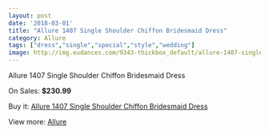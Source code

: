 ```yaml
---
layout: post
date: '2018-03-01'
title: "Allure 1407 Single Shoulder Chiffon Bridesmaid Dress"
category: Allure 
tags: ["dress","single","special","style","wedding"]
image: http://img.eudances.com/9343-thickbox_default/allure-1407-single-shoulder-chiffon-bridesmaid-dress.jpg
---
```

Allure 1407 Single Shoulder Chiffon Bridesmaid Dress

On Sales: **$230.99**
<a href="https://www.eudances.com/en/allure/3119-allure-1407-single-shoulder-chiffon-bridesmaid-dress.html"><amp-img layout="responsive" width="600" height="600" src="//img.eudances.com/9343-thickbox_default/allure-1407-single-shoulder-chiffon-bridesmaid-dress.jpg" alt="Allure 1407 Single Shoulder Chiffon Bridesmaid Dress 0" /></a>
<a href="https://www.eudances.com/en/allure/3119-allure-1407-single-shoulder-chiffon-bridesmaid-dress.html"><amp-img layout="responsive" width="600" height="600" src="//img.eudances.com/9346-thickbox_default/allure-1407-single-shoulder-chiffon-bridesmaid-dress.jpg" alt="Allure 1407 Single Shoulder Chiffon Bridesmaid Dress 1" /></a>
<a href="https://www.eudances.com/en/allure/3119-allure-1407-single-shoulder-chiffon-bridesmaid-dress.html"><amp-img layout="responsive" width="600" height="600" src="//img.eudances.com/9345-thickbox_default/allure-1407-single-shoulder-chiffon-bridesmaid-dress.jpg" alt="Allure 1407 Single Shoulder Chiffon Bridesmaid Dress 2" /></a>
<a href="https://www.eudances.com/en/allure/3119-allure-1407-single-shoulder-chiffon-bridesmaid-dress.html"><amp-img layout="responsive" width="600" height="600" src="//img.eudances.com/9344-thickbox_default/allure-1407-single-shoulder-chiffon-bridesmaid-dress.jpg" alt="Allure 1407 Single Shoulder Chiffon Bridesmaid Dress 3" /></a>

Buy it: [Allure 1407 Single Shoulder Chiffon Bridesmaid Dress](https://www.eudances.com/en/allure/3119-allure-1407-single-shoulder-chiffon-bridesmaid-dress.html "Allure 1407 Single Shoulder Chiffon Bridesmaid Dress")

View more: [Allure ](https://www.eudances.com/en/53-allure "Allure ")